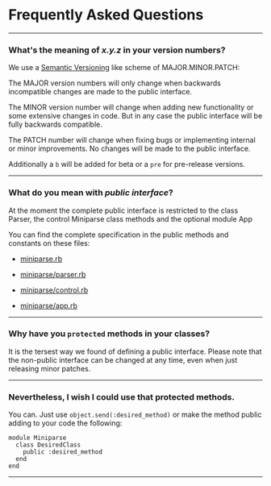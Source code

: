 
# Frequently Asked Questions

---

### What's the meaning of _x.y.z_ in your version numbers?

We use a [Semantic Versioning](http://semver.org/) like scheme of MAJOR.MINOR.PATCH:

The MAJOR version numbers will only change when backwards incompatible changes are made to the public interface.

The MINOR version number will change when adding new functionality or some extensive changes in code. But in any case the public interface will be fully backwards compatible.

The PATCH number will change when fixing bugs or implementing internal or minor improvements. No changes will be made to the public interface.

Additionally a `b` will be added for beta or a `pre` for pre-release versions.

---

### What do you mean with _public interface_?

At the moment the complete public interface is restricted to the class Parser, the control Miniparse class methods and the optional module App

You can find the complete specification in the public methods and constants on these files:

  * [miniparse.rb](https://github.com/jmrod4/miniparse/blob/master/lib/miniparse/constants.rb)
 
  * [miniparse/parser.rb](https://github.com/jmrod4/miniparse/blob/master/lib/miniparse/parser.rb)

  * [miniparse/control.rb](https://github.com/jmrod4/miniparse/blob/master/lib/miniparse/control.rb)

  * [miniparse/app.rb](https://github.com/jmrod4/miniparse/blob/master/lib/miniparse/app.rb)	
	
---

### Why have you `protected` methods in your classes?

It is the tersest way we found of defining a public interface. Please note that the non-public interface can be changed at any time, even when just releasing minor patches.

---

### Nevertheless, I wish I could use that protected methods.

You can. Just use `object.send(:desired_method)` or make the method public adding to your code the following:

    module Miniparse
      class DesiredClass
        public :desired_method
      end
    end
  
---


